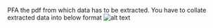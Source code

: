 PFA the pdf from which data has to be extracted.
You have to collate extracted data into below format
![alt text](https://github.com/[dislu]/[personal-projects]blob/[main]/image.png?raw=true)
